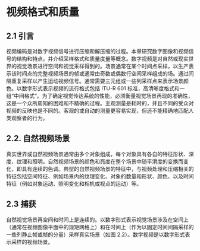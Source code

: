 # 视频格式和质量

## 2.1 引言

视频编码是对数字视频信号进行压缩和解压缩的过程。本章研究数字图像和视频信号的结构和特点，并介绍采样格式和质量度量等概念。数字视频是对自然或现实世界的视觉场景进行空间和视觉采样得到的。场景通常在某个时间点采样，以生产表示该时间点的完整视频场景的帧或通常由奇数或偶数行空间采样组成的场。通过间隔重复采样以产生运动视频信号。通常需要三元组或一些列采样点来表示场景颜色。以数字形式表示视频的流行格式包括 ITU-R 601 标准，高清晰度格式和一组“中间格式”。为了确定视觉传达系统的性能，必须衡量视觉场景再现的准确性，这是一个众所周知的困难和不精确的过程。主观测量是耗时的，并且不同的受众对视频的反映也是不同的。客观的或自动的测量更容易实现，但还不能精确地匹配人类观察者的行为。

## 2.2. 自然视频场景

真实世界或自然视频场景通常由多个对象组成，每个对象具有各自的特征形状、深度、纹理和照明。自然视频场景的颜色和亮度在整个场景中随平滑度的变换而变化，即具有连续的色调。典型的自然视频场景的特征中，与视频处理和压缩相关的特征包括空间特征、例如场景内的纹理变化、对象的数量和形状、颜色、以及时间特征（例如对象运动、照明变化和相机或视点的运动）等。

## 2.3 捕获

自然视觉场景再空间和时间上是连续的。以数字形式表示视觉场景涉及在空间上（通常在视频图像平面中的规矩网格上）和在时间上（作为以固定时间间隔采样的一些列静止帧或帧的分量）采样真实场景（如图 2.2）。数字视频是以数字形式表示采样的视频场景。
